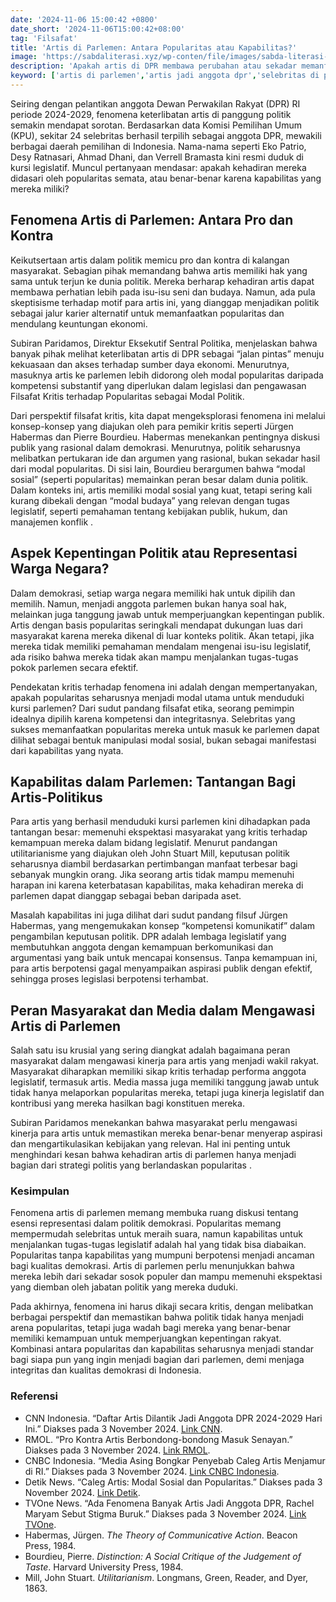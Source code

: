 ```yaml
---
date: '2024-11-06 15:00:42 +0800'
date_short: '2024-11-06T15:00:42+08:00'
tag: 'Filsafat'
title: 'Artis di Parlemen: Antara Popularitas atau Kapabilitas?'
image: 'https://sabdaliterasi.xyz/wp-conten/file/images/sabda-literasi-artis-di-parlemen-antara-popularitas-atau-kapabilitas.jpg'
description: 'Apakah artis di DPR membawa perubahan atau sekadar memanfaatkan popularitas? Artikel ini mengulas perdebatan kritis tentang peran selebritas di parlemen.'
keyword: ['artis di parlemen','artis jadi anggota dpr','selebritas di politik','popularitas artis di dpr','kapabilitas artis sebagai politisi','pro kontra artis di parlemen','kinerja artis di dpr','artis dan politik','popularitas atau kapabilitas','artis sebagai wakil rakyat','artis menjadi politisi']
---
```

<p>Seiring dengan pelantikan anggota Dewan Perwakilan Rakyat (DPR) RI periode 2024-2029, fenomena keterlibatan artis di panggung politik semakin mendapat sorotan. Berdasarkan data Komisi Pemilihan Umum (KPU), sekitar 24 selebritas berhasil terpilih sebagai anggota DPR, mewakili berbagai daerah pemilihan di Indonesia. Nama-nama seperti Eko Patrio, Desy Ratnasari, Ahmad Dhani, dan Verrell Bramasta kini resmi duduk di kursi legislatif. Muncul pertanyaan mendasar: apakah kehadiran mereka didasari oleh popularitas semata, atau benar-benar karena kapabilitas yang mereka miliki?</p><h2><strong>Fenomena Artis di Parlemen: Antara Pro dan Kontra</strong></h2><p>Keikutsertaan artis dalam politik memicu pro dan kontra di kalangan masyarakat. Sebagian pihak memandang bahwa artis memiliki hak yang sama untuk terjun ke dunia politik. Mereka berharap kehadiran artis dapat membawa perhatian lebih pada isu-isu seni dan budaya. Namun, ada pula skeptisisme terhadap motif para artis ini, yang dianggap menjadikan politik sebagai jalur karier alternatif untuk memanfaatkan popularitas dan mendulang keuntungan ekonomi.</p><p>Subiran Paridamos, Direktur Eksekutif Sentral Politika, menjelaskan bahwa banyak pihak melihat keterlibatan artis di DPR sebagai “jalan pintas” menuju kekuasaan dan akses terhadap sumber daya ekonomi. Menurutnya, masuknya artis ke parlemen lebih didorong oleh modal popularitas daripada kompetensi substantif yang diperlukan dalam legislasi dan pengawasan Filsafat Kritis terhadap Popularitas sebagai Modal Politik.</p><p>Dari perspektif filsafat kritis, kita dapat mengeksplorasi fenomena ini melalui konsep-konsep yang diajukan oleh para pemikir kritis seperti Jürgen Habermas dan Pierre Bourdieu. Habermas menekankan pentingnya diskusi publik yang rasional dalam demokrasi. Menurutnya, politik seharusnya melibatkan pertukaran ide dan argumen yang rasional, bukan sekadar hasil dari modal popularitas. Di sisi lain, Bourdieu berargumen bahwa “modal sosial” (seperti popularitas) memainkan peran besar dalam dunia politik. Dalam konteks ini, artis memiliki modal sosial yang kuat, tetapi sering kali kurang dibekali dengan “modal budaya” yang relevan dengan tugas legislatif, seperti pemahaman tentang kebijakan publik, hukum, dan manajemen konflik .</p><h2><strong>Aspek Kepentingan Politik atau Representasi Warga Negara?</strong></h2><p>Dalam demokrasi, setiap warga negara memiliki hak untuk dipilih dan memilih. Namun, menjadi anggota parlemen bukan hanya soal hak, melainkan juga tanggung jawab untuk memperjuangkan kepentingan publik. Artis dengan basis popularitas seringkali mendapat dukungan luas dari masyarakat karena mereka dikenal di luar konteks politik. Akan tetapi, jika mereka tidak memiliki pemahaman mendalam mengenai isu-isu legislatif, ada risiko bahwa mereka tidak akan mampu menjalankan tugas-tugas pokok parlemen secara efektif.</p><p>Pendekatan kritis terhadap fenomena ini adalah dengan mempertanyakan, apakah popularitas seharusnya menjadi modal utama untuk menduduki kursi parlemen? Dari sudut pandang filsafat etika, seorang pemimpin idealnya dipilih karena kompetensi dan integritasnya. Selebritas yang sukses memanfaatkan popularitas mereka untuk masuk ke parlemen dapat dilihat sebagai bentuk manipulasi modal sosial, bukan sebagai manifestasi dari kapabilitas yang nyata.</p><h2><strong>Kapabilitas dalam Parlemen: Tantangan Bagi Artis-Politikus</strong></h2><p>Para artis yang berhasil menduduki kursi parlemen kini dihadapkan pada tantangan besar: memenuhi ekspektasi masyarakat yang kritis terhadap kemampuan mereka dalam bidang legislatif. Menurut pandangan utilitarianisme yang diajukan oleh John Stuart Mill, keputusan politik seharusnya diambil berdasarkan pertimbangan manfaat terbesar bagi sebanyak mungkin orang. Jika seorang artis tidak mampu memenuhi harapan ini karena keterbatasan kapabilitas, maka kehadiran mereka di parlemen dapat dianggap sebagai beban daripada aset.</p><p>Masalah kapabilitas ini juga dilihat dari sudut pandang filsuf Jürgen Habermas, yang mengemukakan konsep “kompetensi komunikatif” dalam pengambilan keputusan politik. DPR adalah lembaga legislatif yang membutuhkan anggota dengan kemampuan berkomunikasi dan argumentasi yang baik untuk mencapai konsensus. Tanpa kemampuan ini, para artis berpotensi gagal menyampaikan aspirasi publik dengan efektif, sehingga proses legislasi berpotensi terhambat.</p><h2><strong>Peran Masyarakat dan Media dalam Mengawasi Artis di Parlemen</strong></h2><p>Salah satu isu krusial yang sering diangkat adalah bagaimana peran masyarakat dalam mengawasi kinerja para artis yang menjadi wakil rakyat. Masyarakat diharapkan memiliki sikap kritis terhadap performa anggota legislatif, termasuk artis. Media massa juga memiliki tanggung jawab untuk tidak hanya melaporkan popularitas mereka, tetapi juga kinerja legislatif dan kontribusi yang mereka hasilkan bagi konstituen mereka.</p><p>Subiran Paridamos menekankan bahwa masyarakat perlu mengawasi kinerja para artis untuk memastikan mereka benar-benar menyerap aspirasi dan mengartikulasikan kebijakan yang relevan. Hal ini penting untuk menghindari kesan bahwa kehadiran artis di parlemen hanya menjadi bagian dari strategi politis yang berlandaskan popularitas .</p><h3><strong>Kesimpulan </strong></h3><p>Fenomena artis di parlemen memang membuka ruang diskusi tentang esensi representasi dalam politik demokrasi. Popularitas memang mempermudah selebritas untuk meraih suara, namun kapabilitas untuk menjalankan tugas-tugas legislatif adalah hal yang tidak bisa diabaikan. Popularitas tanpa kapabilitas yang mumpuni berpotensi menjadi ancaman bagi kualitas demokrasi. Artis di parlemen perlu menunjukkan bahwa mereka lebih dari sekadar sosok populer dan mampu memenuhi ekspektasi yang diemban oleh jabatan politik yang mereka duduki.</p><p>Pada akhirnya, fenomena ini harus dikaji secara kritis, dengan melibatkan berbagai perspektif dan memastikan bahwa politik tidak hanya menjadi arena popularitas, tetapi juga wadah bagi mereka yang benar-benar memiliki kemampuan untuk memperjuangkan kepentingan rakyat. Kombinasi antara popularitas dan kapabilitas seharusnya menjadi standar bagi siapa pun yang ingin menjadi bagian dari parlemen, demi menjaga integritas dan kualitas demokrasi di Indonesia.</p><h3>Referensi</h3><ul><li>CNN Indonesia. “Daftar Artis Dilantik Jadi Anggota DPR 2024-2029 Hari Ini.” Diakses pada 3 November 2024. <a href="https://www.cnnindonesia.com/hiburan/20241001090932-234-1150202/daftar-artis-dilantik-jadi-anggota-dpr-2024-2029-hari-ini" target="_blank" rel="nofollow noopener noreferrer">Link CNN</a>.</li><li>RMOL. “Pro Kontra Artis Berbondong-bondong Masuk Senayan.” Diakses pada 3 November 2024. <a href="https://rmol.id/politik/read/2024/10/02/639192/pro-kontra-artis-berbondong-bondong-masuk-senayan" target="_blank" rel="nofollow noopener noreferrer">Link RMOL</a>.</li><li>CNBC Indonesia. “Media Asing Bongkar Penyebab Caleg Artis Menjamur di RI.” Diakses pada 3 November 2024. <a href="https://www.cnbcindonesia.com/news/20240213174027-4-513933/media-asing-bongkar-penyebab-caleg-artis-menjamur-di-ri" target="_blank" rel="nofollow noopener noreferrer">Link CNBC Indonesia</a>.</li><li>Detik News. “Caleg Artis: Modal Sosial dan Popularitas.” Diakses pada 3 November 2024. <a href="https://news.detik.com/kolom/d-7216558/caleg-artis-modal-sosial-dan-popularitas" target="_blank" rel="nofollow noopener noreferrer">Link Detik</a>.</li><li>TVOne News. “Ada Fenomena Banyak Artis Jadi Anggota DPR, Rachel Maryam Sebut Stigma Buruk.” Diakses pada 3 November 2024. <a href="https://www.tvonenews.com/berita/nasional/252160-ada-fenomena-banyak-artis-jadi-anggota-dpr-rachel-maryam-sebut-stigma-buruk?page=all" target="_blank" rel="nofollow noopener noreferrer">Link TVOne</a>.</li><li>Habermas, Jürgen. <em>The Theory of Communicative Action</em>. Beacon Press, 1984.</li><li>Bourdieu, Pierre. <em>Distinction: A Social Critique of the Judgement of Taste</em>. Harvard University Press, 1984.</li><li>Mill, John Stuart. <em>Utilitarianism</em>. Longmans, Green, Reader, and Dyer, 1863.</li></ul>